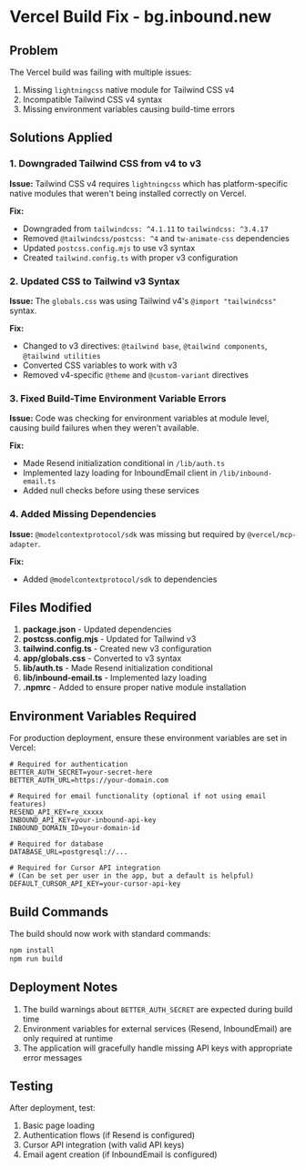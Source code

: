 # Vercel Build Fix - bg.inbound.new

## Problem
The Vercel build was failing with multiple issues:
1. Missing `lightningcss` native module for Tailwind CSS v4
2. Incompatible Tailwind CSS v4 syntax
3. Missing environment variables causing build-time errors

## Solutions Applied

### 1. Downgraded Tailwind CSS from v4 to v3
**Issue:** Tailwind CSS v4 requires `lightningcss` which has platform-specific native modules that weren't being installed correctly on Vercel.

**Fix:**
- Downgraded from `tailwindcss: ^4.1.11` to `tailwindcss: ^3.4.17`
- Removed `@tailwindcss/postcss: ^4` and `tw-animate-css` dependencies
- Updated `postcss.config.mjs` to use v3 syntax
- Created `tailwind.config.ts` with proper v3 configuration

### 2. Updated CSS to Tailwind v3 Syntax
**Issue:** The `globals.css` was using Tailwind v4's `@import "tailwindcss"` syntax.

**Fix:**
- Changed to v3 directives: `@tailwind base`, `@tailwind components`, `@tailwind utilities`
- Converted CSS variables to work with v3
- Removed v4-specific `@theme` and `@custom-variant` directives

### 3. Fixed Build-Time Environment Variable Errors
**Issue:** Code was checking for environment variables at module level, causing build failures when they weren't available.

**Fix:**
- Made Resend initialization conditional in `/lib/auth.ts`
- Implemented lazy loading for InboundEmail client in `/lib/inbound-email.ts`
- Added null checks before using these services

### 4. Added Missing Dependencies
**Issue:** `@modelcontextprotocol/sdk` was missing but required by `@vercel/mcp-adapter`.

**Fix:**
- Added `@modelcontextprotocol/sdk` to dependencies

## Files Modified

1. **package.json** - Updated dependencies
2. **postcss.config.mjs** - Updated for Tailwind v3
3. **tailwind.config.ts** - Created new v3 configuration
4. **app/globals.css** - Converted to v3 syntax
5. **lib/auth.ts** - Made Resend initialization conditional
6. **lib/inbound-email.ts** - Implemented lazy loading
7. **.npmrc** - Added to ensure proper native module installation

## Environment Variables Required

For production deployment, ensure these environment variables are set in Vercel:

```env
# Required for authentication
BETTER_AUTH_SECRET=your-secret-here
BETTER_AUTH_URL=https://your-domain.com

# Required for email functionality (optional if not using email features)
RESEND_API_KEY=re_xxxxx
INBOUND_API_KEY=your-inbound-api-key
INBOUND_DOMAIN_ID=your-domain-id

# Required for database
DATABASE_URL=postgresql://...

# Required for Cursor API integration
# (Can be set per user in the app, but a default is helpful)
DEFAULT_CURSOR_API_KEY=your-cursor-api-key
```

## Build Commands

The build should now work with standard commands:
```bash
npm install
npm run build
```

## Deployment Notes

1. The build warnings about `BETTER_AUTH_SECRET` are expected during build time
2. Environment variables for external services (Resend, InboundEmail) are only required at runtime
3. The application will gracefully handle missing API keys with appropriate error messages

## Testing

After deployment, test:
1. Basic page loading
2. Authentication flows (if Resend is configured)
3. Cursor API integration (with valid API keys)
4. Email agent creation (if InboundEmail is configured)
